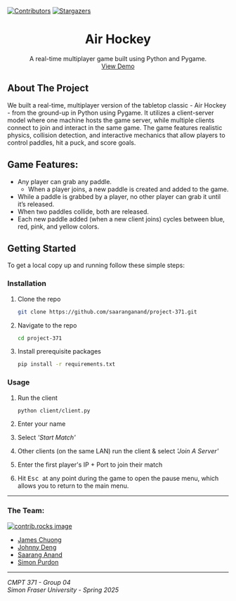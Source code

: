 <a id="readme-top"></a>

[![Contributors][contributors-shield]][contributors-url]
[![Stargazers][stars-shield]][stars-url]


<div align="center">

# Air Hockey

  <p align="center">
    A real-time multiplayer game built using Python and Pygame.
    <br />
    <a href="https://youtu.be/eO7842qc25w">View Demo</a>
  </p>
</div>

<!-- ABOUT THE PROJECT -->
## About The Project
We built a real-time, multiplayer version of the tabletop classic - Air Hockey - from the ground-up in Python using Pygame. It utilizes a client-server model where one machine hosts the game server, while multiple clients connect to join and interact in the same game. The game features realistic physics, collision detection, and interactive mechanics that allow players to control paddles, hit a puck, and score goals.


## Game Features:

- Any player can grab any paddle.
  - When a player joins, a new paddle is created and added to the game.
- While a paddle is grabbed by a player, no other player can grab it until it’s released.
- When two paddles collide, both are released.
- Each new paddle added (when a new client joins) cycles between blue, red, pink, and yellow colors.


<!-- GETTING STARTED -->
## Getting Started

To get a local copy up and running follow these simple steps:

### Installation

1. Clone the repo
   ```sh
   git clone https://github.com/saaranganand/project-371.git
   ```
2. Navigate to the repo
   ```sh
   cd project-371
   ```
3. Install prerequisite packages
   ```sh
   pip install -r requirements.txt
   ```

### Usage

1. Run the client
   ```sh
   python client/client.py
   ```
2. Enter your name

3. Select _'Start Match'_

4. Other clients (on the same LAN) run the client & select _'Join A Server'_

5. Enter the first player's IP + Port to join their match

6. <p>Hit <kbd> Esc </kbd> at any point during the game to open the pause menu, which allows you to return to the main menu. </p>

---

### The Team:

<a href="https://github.com/saaranganand/project-371/graphs/contributors">
  <img src="https://contrib.rocks/image?repo=saaranganand/project-371" alt="contrib.rocks image" />
</a>

* [James Chuong](https://github.com/JamesChuong)
* [Johnny Deng](https://github.com/JohnnyDeng6/)
* [Saarang Anand](https://github.com/saaranganand/)
* [Simon Purdon](https://github.com/SimonGCP/)
  
---

_CMPT 371 - Group 04_\
_Simon Fraser University - Spring 2025_



<!-- MARKDOWN LINKS & IMAGES -->
<!-- https://www.markdownguide.org/basic-syntax/#reference-style-links -->
[contributors-shield]: https://img.shields.io/github/contributors/saaranganand/project-371.svg?style=for-the-badge
[contributors-url]: https://github.com/saaranganand/project-371/graphs/contributors
[stars-shield]: https://img.shields.io/github/stars/saaranganand/project-371.svg?style=for-the-badge
[stars-url]: https://github.com/saaranganand/project-371/stargazers
